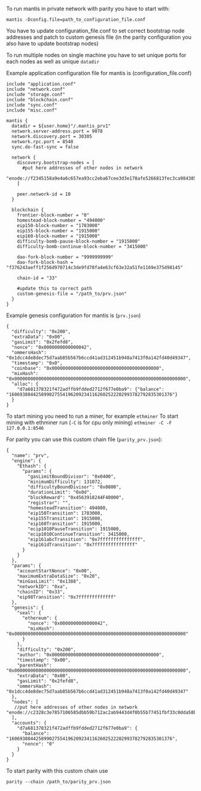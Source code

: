 To run mantis in private network with parity you have to start with:

`mantis -Dconfig.file=path_to_configuration_file.conf`

You have to update configuration_file.conf to set correct bootstrap node addresses and patch to custom genesis file (in the parity configuration you also have to update bootstrap nodes)

To run multiple nodes on single machine you have to set unique ports for each nodes as well as unique `datadir`

Example application configuration file for mantis is (configuration_file.conf)
```
include "application.conf"
include "network.conf"
include "storage.conf"
include "blockchain.conf"
include "sync.conf"
include "misc.conf"

mantis {
  datadir = ${user.home}"/.mantis_prv1"
  network.server-address.port = 9078
  network.discovery.port = 30305
  network.rpc.port = 8548
  sync.do-fast-sync = false

  network {
    discovery.bootstrap-nodes = [
      #put here addresses of other nodes in network
      "enode://f2345158a9e4a6c657ea93cc2eba67cee3d3e178afe5266813fec3ca984385cb44afa6a18a1987c491a9eb227661e8a36d73d773a285c53a9e6a8922b1dcf0c1@192.168.1.207:30303"
    ]

    peer.network-id = 10
  }

  blockchain {
    frontier-block-number = "0"
    homestead-block-number = "494000"
    eip150-block-number = "1783000"
    eip155-block-number = "1915000"
    eip160-block-number = "1915000"
    difficulty-bomb-pause-block-number = "1915000"
    difficulty-bomb-continue-block-number = "3415000"

    dao-fork-block-number = "9999999999"
    dao-fork-block-hash = "f376243aeff1f256d970714c3de9fd78fa4e63cf63e32a51fe1169e375d98145"

    chain-id = "33"

    #update this to correct path
    custom-genesis-file = "/path_to/prv.json"
  }
}
```
Example genesis configuration for mantis is (`prv.json`)
```
{
  "difficulty": "0x200",
  "extraData": "0x00",
  "gasLimit": "0x2fefd8",
  "nonce": "0x0000000000000042",
  "ommersHash": "0x1dcc4de8dec75d7aab85b567b6ccd41ad312451b948a7413f0a142fd40d49347",
  "timestamp": "0x0",
  "coinbase": "0x0000000000000000000000000000000000000000",
  "mixHash": "0x0000000000000000000000000000000000000000000000000000000000000000",
  "alloc": {
    "d7a681378321f472adffb9fdded2712f677e0ba9": {"balance": "1606938044258990275541962092341162602522202993782792835301376"}
  }
}
```

To start mining you need to run a miner, for example `ethminer`
To start mining with ethminer run (`-C` is for cpu only mining) `ethminer -C -F 127.0.0.1:8546`

For parity you can use this custom chain file (`parity_prv.json`):
```
{
  "name": "prv",
  "engine": {
    "Ethash": {
      "params": {
        "gasLimitBoundDivisor": "0x0400",
        "minimumDifficulty": 131072,
        "difficultyBoundDivisor": "0x0800",
        "durationLimit": "0x0d",
        "blockReward": "0x4563918244F40000",
        "registrar": "",
        "homesteadTransition": 494000,
        "eip150Transition": 1783000,
        "eip155Transition": 1915000,
        "eip160Transition": 1915000,
        "ecip1010PauseTransition": 1915000,
        "ecip1010ContinueTransition": 3415000,
        "eip161abcTransition": "0x7fffffffffffffff",
        "eip161dTransition": "0x7fffffffffffffff"
      }
    }
  },
  "params": {
    "accountStartNonce": "0x00",
    "maximumExtraDataSize": "0x20",
    "minGasLimit": "0x1388",
    "networkID": "0xa",
    "chainID": "0x33",
    "eip98Transition": "0x7fffffffffffff"
  },
  "genesis": {
    "seal": {
      "ethereum": {
        "nonce": "0x0000000000000042",
        "mixHash": "0x0000000000000000000000000000000000000000000000000000000000000000"
      }
    },
    "difficulty": "0x200",
    "author": "0x0000000000000000000000000000000000000000",
    "timestamp": "0x00",
    "parentHash": "0x0000000000000000000000000000000000000000000000000000000000000000",
    "extraData": "0x00",
    "gasLimit": "0x2fefd8",
    "ommersHash": "0x1dcc4de8dec75d7aab85b567b6ccd41ad312451b948a7413f0a142fd40d49347"
  },
  "nodes": [
   //put here addresses of other nodes in network
"enode://c2328c3e7857106585dbb59b712ac2ab9443d4f0b55b77451fbf33c0dda58b882f0683c4c9222cbf8d1d6893e7f926d487630810202a2c75ec6dd996dbe84715@192.168.0.12:30303"
  ],
  "accounts": {
    "d7a681378321f472adffb9fdded2712f677e0ba9": {
      "balance": "1606938044258990275541962092341162602522202993782792835301376",
      "nonce": "0"
    }
  }
}
```

To start parity with this custom chain use 

`parity --chain /path_to/parity_prv.json`